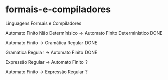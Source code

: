 # formais-e-compiladores
Linguagens Formais e Compiladores


Automato Finito Não Determínisico -> Automato Finito Determinístico DONE

Automato Finito -> Gramática Regular DONE

Gramática Regular -> Automato Finito DONE

Expressão Regular -> Automato Finito ?

Automato Finito -> Expressão Regular ?
